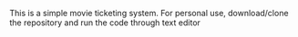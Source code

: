 This is a simple movie ticketing system. For personal use, download/clone the repository and run the code through text editor
